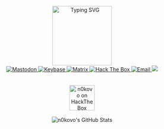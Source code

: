 <p align="center">
  <img src="https://readme-typing-svg.demolab.com?font=Inconsolata&size=19&duration=200&center=true&multiline=true&repeat=false&width=600&height=160&lines=%E2%96%88%E2%96%88%E2%96%88%E2%95%97%C2%A0%C2%A0%C2%A0%E2%96%88%E2%96%88%E2%95%97%C2%A0%E2%96%88%E2%96%88%E2%96%88%E2%96%88%E2%96%88%E2%96%88%E2%95%97%C2%A0%E2%96%88%E2%96%88%E2%95%97%C2%A0%C2%A0%E2%96%88%E2%96%88%E2%95%97%C2%A0%E2%96%88%E2%96%88%E2%96%88%E2%96%88%E2%96%88%E2%96%88%E2%95%97%C2%A0%E2%96%88%E2%96%88%E2%95%97%C2%A0%C2%A0%C2%A0%E2%96%88%E2%96%88%E2%95%97%C2%A0%E2%96%88%E2%96%88%E2%96%88%E2%96%88%E2%96%88%E2%96%88%E2%95%97%C2%A0;%E2%96%88%E2%96%88%E2%96%88%E2%96%88%E2%95%97%C2%A0%C2%A0%E2%96%88%E2%96%88%E2%95%91%E2%96%88%E2%96%88%E2%95%94%E2%95%90%E2%96%88%E2%96%88%E2%96%88%E2%96%88%E2%95%97%E2%96%88%E2%96%88%E2%95%91%C2%A0%E2%96%88%E2%96%88%E2%95%94%E2%95%9D%E2%96%88%E2%96%88%E2%95%94%E2%95%90%E2%95%90%E2%95%90%E2%96%88%E2%96%88%E2%95%97%E2%96%88%E2%96%88%E2%95%91%C2%A0%C2%A0%C2%A0%E2%96%88%E2%96%88%E2%95%91%E2%96%88%E2%96%88%E2%95%94%E2%95%90%E2%95%90%E2%95%90%E2%96%88%E2%96%88%E2%95%97;%E2%96%88%E2%96%88%E2%95%94%E2%96%88%E2%96%88%E2%95%97%C2%A0%E2%96%88%E2%96%88%E2%95%91%E2%96%88%E2%96%88%E2%95%91%E2%96%88%E2%96%88%E2%95%94%E2%96%88%E2%96%88%E2%95%91%E2%96%88%E2%96%88%E2%96%88%E2%96%88%E2%96%88%E2%95%94%E2%95%9D%C2%A0%E2%96%88%E2%96%88%E2%95%91%C2%A0%C2%A0%C2%A0%E2%96%88%E2%96%88%E2%95%91%E2%96%88%E2%96%88%E2%95%91%C2%A0%C2%A0%C2%A0%E2%96%88%E2%96%88%E2%95%91%E2%96%88%E2%96%88%E2%95%91%C2%A0%C2%A0%C2%A0%E2%96%88%E2%96%88%E2%95%91;%E2%96%88%E2%96%88%E2%95%91%E2%95%9A%E2%96%88%E2%96%88%E2%95%97%E2%96%88%E2%96%88%E2%95%91%E2%96%88%E2%96%88%E2%96%88%E2%96%88%E2%95%94%E2%95%9D%E2%96%88%E2%96%88%E2%95%91%E2%96%88%E2%96%88%E2%95%94%E2%95%90%E2%96%88%E2%96%88%E2%95%97%C2%A0%E2%96%88%E2%96%88%E2%95%91%C2%A0%C2%A0%C2%A0%E2%96%88%E2%96%88%E2%95%91%E2%95%9A%E2%96%88%E2%96%88%E2%95%97%C2%A0%E2%96%88%E2%96%88%E2%95%94%E2%95%9D%E2%96%88%E2%96%88%E2%95%91%C2%A0%C2%A0%C2%A0%E2%96%88%E2%96%88%E2%95%91;%E2%96%88%E2%96%88%E2%95%91%C2%A0%E2%95%9A%E2%96%88%E2%96%88%E2%96%88%E2%96%88%E2%95%91%E2%95%9A%E2%96%88%E2%96%88%E2%96%88%E2%96%88%E2%96%88%E2%96%88%E2%95%94%E2%95%9D%E2%96%88%E2%96%88%E2%95%91%C2%A0%C2%A0%E2%96%88%E2%96%88%E2%95%97%E2%95%9A%E2%96%88%E2%96%88%E2%96%88%E2%96%88%E2%96%88%E2%96%88%E2%95%94%E2%95%9D%C2%A0%E2%95%9A%E2%96%88%E2%96%88%E2%96%88%E2%96%88%E2%95%94%E2%95%9D%C2%A0%E2%95%9A%E2%96%88%E2%96%88%E2%96%88%E2%96%88%E2%96%88%E2%96%88%E2%95%94%E2%95%9D;%E2%95%9A%E2%95%90%E2%95%9D%C2%A0%C2%A0%E2%95%9A%E2%95%90%E2%95%90%E2%95%90%E2%95%9D%C2%A0%E2%95%9A%E2%95%90%E2%95%90%E2%95%90%E2%95%90%E2%95%90%E2%95%9D%C2%A0%E2%95%9A%E2%95%90%E2%95%9D%C2%A0%C2%A0%E2%95%9A%E2%95%90%E2%95%9D%C2%A0%E2%95%9A%E2%95%90%E2%95%90%E2%95%90%E2%95%90%E2%95%90%E2%95%9D%C2%A0%C2%A0%C2%A0%E2%95%9A%E2%95%90%E2%95%90%E2%95%90%E2%95%9D%C2%A0%C2%A0%C2%A0%E2%95%9A%E2%95%90%E2%95%90%E2%95%90%E2%95%90%E2%95%90%E2%95%9D%C2%A0" height="160" alt="Typing SVG" /><br>
  

  <a href="https://infosec.exchange/@n0kovo">
    <img src="https://img.shields.io/mastodon/follow/109279768980598864?domain=https%3A%2F%2Finfosec.exchange&style=for-the-badge&label=MASTODON&logo=mastodon&logoColor=00AEFF&labelColor=black&color=7fff00" title="Mastodon">
  </a>
  <a href="http://keybase.io/n0kovo">
    <img src="https://img.shields.io/badge/KEYBASE-0078D4?style=for-the-badge&logo=keybase&logoColor=00AEFF&labelColor=black&color=black" title="Keybase">
  </a>
  <a href="https://matrix.to/#/@n0kovo:matrix.org">
    <img src="https://img.shields.io/badge/MATRIX-0078D4?style=for-the-badge&logo=matrix&logoColor=00AEFF&labelColor=black&color=black" title="Matrix">
  </a>
  <a href="https://app.hackthebox.com/users/13267">
    <img src="https://img.shields.io/badge/HACKTHEBOX-0078D4?style=for-the-badge&logo=Hackthebox&logoColor=00AEFF&labelColor=black&color=black" title="Hack The Box">
  </a>
  <a href="mailto:n0kovo@riseup.net">
    <img src="https://img.shields.io/badge/EMAIL-0078D4?style=for-the-badge&logo=riseup&logoColor=00AEFF&labelColor=black&color=black" title="Email">
  </a>

  
<img src="https://readme-typing-svg.demolab.com?font=Fira+Code&size=12&duration=1500&pause=1000&center=true&width=435&lines=%2F%2F+pentester+%2F%2F+CTF+player+%2F%2F+privacy+advocate+%2F%2F;%2F%2F+OSINT+%2F%2F+password+cracking+%2F%2F+data+hoarding+%2F%2F;%2F%2F+CCC+regular+%2F%2F+web+scraping+%2F%2F+python+dev+%2F%2F;%2F%2F+antifascist+%2F%2F++Tor+relay+operator+%2F%2F+1312+%2F%2F;%2F%2F+50+shades+of+grey+hat+%3A)+%2F%2F+"/>
  <br><br><br>
  <a href="https://app.hackthebox.com/users/13267">
    <img align="center" src="https://www.hackthebox.com/badge/image/13267" alt="n0kovo on HackTheBox" height="68" />
  </a>
  <br>
  <br>
  <img align="center" src="https://github-readme-stats.vercel.app/api?username=n0kovo&show_icons=true&line_height=23&count_private=true&theme=github_dark&hide_rank=true&hide_title=true" alt="n0kovo's GitHub Stats" />
</p>
